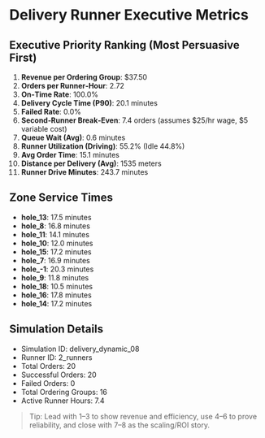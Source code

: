 # Delivery Runner Executive Metrics

## Executive Priority Ranking (Most Persuasive First)
1. **Revenue per Ordering Group**: $37.50
2. **Orders per Runner‑Hour**: 2.72
3. **On‑Time Rate**: 100.0%
4. **Delivery Cycle Time (P90)**: 20.1 minutes
5. **Failed Rate**: 0.0%
6. **Second‑Runner Break‑Even**: 7.4 orders (assumes $25/hr wage, $5 variable cost)
7. **Queue Wait (Avg)**: 0.6 minutes
8. **Runner Utilization (Driving)**: 55.2% (Idle 44.8%)
9. **Avg Order Time**: 15.1 minutes
10. **Distance per Delivery (Avg)**: 1535 meters
11. **Runner Drive Minutes**: 243.7 minutes

## Zone Service Times
- **hole_13**: 17.5 minutes
- **hole_8**: 16.8 minutes
- **hole_11**: 14.1 minutes
- **hole_10**: 12.0 minutes
- **hole_15**: 17.2 minutes
- **hole_7**: 16.9 minutes
- **hole_-1**: 20.3 minutes
- **hole_9**: 11.8 minutes
- **hole_18**: 10.5 minutes
- **hole_16**: 17.8 minutes
- **hole_14**: 17.2 minutes


## Simulation Details
- Simulation ID: delivery_dynamic_08
- Runner ID: 2_runners
- Total Orders: 20
- Successful Orders: 20
- Failed Orders: 0
- Total Ordering Groups: 16
- Active Runner Hours: 7.4

> Tip: Lead with 1–3 to show revenue and efficiency, use 4–6 to prove reliability, and close with 7–8 as the scaling/ROI story.
